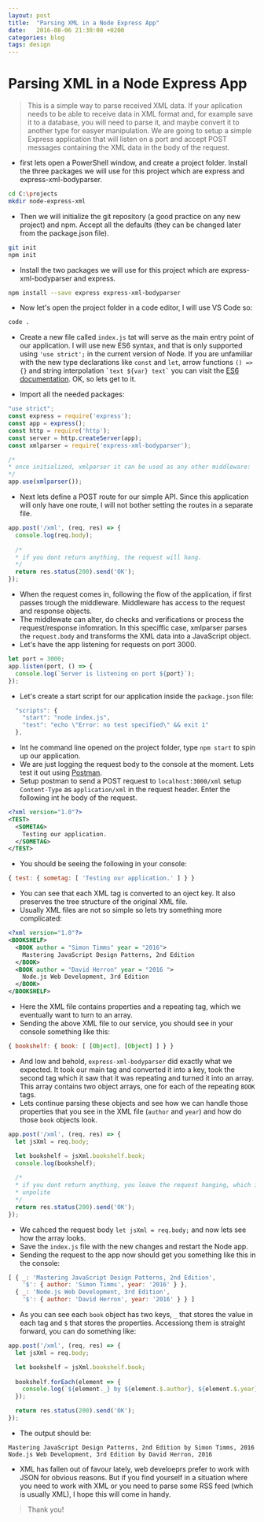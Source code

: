 ```yaml
---
layout: post
title:  "Parsing XML in a Node Express App"
date:   2016-08-06 21:30:00 +0200
categories: blog
tags: design
---
```


# Parsing XML in a Node Express App

>This is a simple way to parse received XML data. If your aplication needs to be 
able to receive data in XML format and, for example save it to a database, you 
will need to parse it, and maybe convert it to another type for easyer 
manipulation. We are going to setup a simple Express application that will 
listen on a port and accept POST messages containing the XML data in the body 
of the request.

* first lets open a PowerShell window, and create a project folder. 
Install the three packages we will use for this project which are express and 
express-xml-bodyparser.

```bash
cd C:\projects
mkdir node-express-xml
```

* Then we will initialize the git repository (a good practice on any new 
project) and npm. Accept all the defaults (they can be changed later from the 
package.json file).

```bash
git init
npm init
```

* Install the two packages we will use for this project which are express-xml-bodyparser and express.

```bash
npm install --save express express-xml-bodyparser
```

* Now let's open the project folder in a code editor, I will use VS Code so:

```bash
code .
```

* Create a new file called `index.js` tat will serve as the main entry point of 
our application. I will use new ES6 syntax, and that is only supported using 
`'use strict';` in the current version of Node. If you are unfamiliar with the 
new type declarations like `const` and `let`, arrow 
functions `() => {}` and string interpolation ``` `text ${var} text` ``` you 
can visit the [ES6 documentation](http://es6-features.org). 
OK, so lets get to it.

* Import all the needed packages:

```js
"use strict";
const express = require('express');
const app = express();
const http = require('http');
const server = http.createServer(app);
const xmlparser = require('express-xml-bodyparser');

/* 
* once initialized, xmlparser it can be used as any other middleware:
*/
app.use(xmlparser());
```

* Next lets define a POST route for our simple API. Since this application will
only have one route, I will not bother setting the routes in a separate file.

```js
app.post('/xml', (req, res) => {
  console.log(req.body);
  
  /* 
  * if you dont return anything, the request will hang.
  */
  return res.status(200).send('OK');
});
```

* When the request comes in, following the flow of the application, if first
passes trough the middleware. Middleware has access to the request and response
objects. 
* The middlewate can alter, do checks and verifications or process the
request/response infomration. In this speciffic case, xmlparser parses the
`request.body` and transforms the XML data into a JavaScript object.
* Let's have the app listening for requests on port 3000.

```js
let port = 3000;
app.listen(port, () => {
  console.log(`Server is listening on port ${port}`);
});
```

* Let's create a start script for our application inside the `package.json`
file:

```js
  "scripts": {
    "start": "node index.js",
    "test": "echo \"Error: no test specified\" && exit 1"
  },
```

* Int he command line opened on the project folder, type `npm start` to spin up 
our application.
* We are just logging the request body to the console at the moment. Lets test 
it out using [Postman](https://www.getpostman.com/).
* Setup postman to send a POST request to `localhost:3000/xml` setup 
`Content-Type` as `application/xml` in the request header. Enter the following
int he body of the request.

```xml
<?xml version="1.0"?>
<TEST>
  <SOMETAG>
    Testing our application.
  </SOMETAG>
</TEST>
```

* You should be seeing the following in your console:

```js
{ test: { sometag: [ 'Testing our application.' ] } }
```

* You can see that each XML tag is converted to an oject key. It also preserves
the tree structure of the original XML file.
* Usually XML files are not so simple so lets try something more complicated:

```xml
<?xml version="1.0"?>
<BOOKSHELF>
  <BOOK author = "Simon Timms" year = "2016">
    Mastering JavaScript Design Patterns, 2nd Edition
  </BOOK>
  <BOOK author = "David Herron" year = "2016 ">
    Node.js Web Development, 3rd Edition 
  </BOOK>
</BOOKSHELF>
```

* Here the XML file contains properties and a repeating tag, which we eventually
want to turn to an array.
* Sending the above XML file to our service, you should see in your console 
something like this:

```js
{ bookshelf: { book: [ [Object], [Object] ] } }
```

* And low and behold, `express-xml-bodyparser` did exactly what we expected. It
took our main tag and converted it into a key, took the second tag which it saw
that it was repeating and turned it into an array. This array contains two 
object arrays, one for each of the repeating `BOOK` tags.
* Lets continue parsing these objects and see how we can handle those properties
that you see in the XML file (`author` and `year`) and how do those 
`book` objects look.

```js
app.post('/xml', (req, res) => {
  let jsXml = req.body;

  let bookshelf = jsXml.bookshelf.book;
  console.log(bookshelf);
  
  /* 
  * if you dont return anything, you leave the request hanging, which is very
  * unpolite
  */
  return res.status(200).send('OK');
});
```

* We cahced the request body `let jsXml = req.body;` and now lets see how the
array looks.
* Save the `index.js` file with the new changes and restart the Node app. 
* Sending the request to the app now should get you something like this in the 
console: 

```js
[ { _: 'Mastering JavaScript Design Patterns, 2nd Edition',
    '$': { author: 'Simon Timms', year: '2016' } },
  { _: 'Node.js Web Development, 3rd Edition',
    '$': { author: 'David Herron', year: '2016' } } ]
```

* As you can see each `book` object has two keys, `_` that stores the value
in each tag and `$` that stores the properties. Accessiong them is straight 
forward, you can do something like:

```js
app.post('/xml', (req, res) => {
  let jsXml = req.body;

  let bookshelf = jsXml.bookshelf.book;
  
  bookshelf.forEach(element => {
    console.log(`${element._} by ${element.$.author}, ${element.$.year}`);
  });

  return res.status(200).send('OK');
});
```

* The output should be:

```shell
Mastering JavaScript Design Patterns, 2nd Edition by Simon Timms, 2016
Node.js Web Development, 3rd Edition by David Herron, 2016
```

* XML has fallen out of favour lately, web develoeprs prefer to work with JSON
for obvious reasons. But if you find yourself in a situation where you need to
work with XML or you need to parse some RSS feed (which is usually XML), I hope
this will come in handy.

> Thank you!